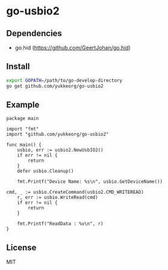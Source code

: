 go-usbio2
=========


Dependencies
------------

- go.hid (https://github.com/GeertJohan/go.hid)


Install
-------

``` sh
export GOPATH=/path/to/go-develop-directory
go get github.com/yukkeorg/go-usbio2
```

Example
-------

``` golang
package main

import "fmt"
import "github.com/yukkeorg/go-usbio2"

func main() {
	usbio, err := usbio2.NewUsbIO2()
	if err != nil {
		return
	}
	defer usbio.Cleanup()

	fmt.Printf("Device Name: %s\n", usbio.GetDeviceName())

cmd, _ := usbio.CreateCommand(usbio2.CMD_WRITEREAD)
	r, err := usbio.WriteRead(cmd)
	if err != nil {
		return
	}

	fmt.Printf("ReadData : %v\n", r)
}
```

License
-------

MIT

